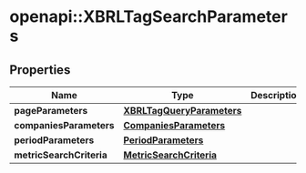 # openapi::XBRLTagSearchParameters


## Properties
Name | Type | Description | Notes
------------ | ------------- | ------------- | -------------
**pageParameters** | [**XBRLTagQueryParameters**](XBRLTagQueryParameters.md) |  | [optional] 
**companiesParameters** | [**CompaniesParameters**](CompaniesParameters.md) |  | [optional] 
**periodParameters** | [**PeriodParameters**](PeriodParameters.md) |  | [optional] 
**metricSearchCriteria** | [**MetricSearchCriteria**](MetricSearchCriteria.md) |  | [optional] 


